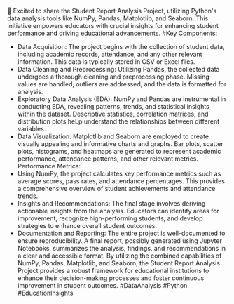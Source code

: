🚀 Excited to share the Student Report Analysis Project, utilizing Python's data analysis tools like NumPy, Pandas, Matplotlib, and Seaborn. This initiative empowers educators with 
   crucial insights for enhancing student performance and driving educational advancements. 
#Key Components:
* Data Acquisition:
The project begins with the collection of student data, including academic records, attendance, and any other relevant information. This data is typically stored in CSV or Excel files.
* Data Cleaning and Preprocessing:
Utilizing Pandas, the collected data undergoes a thorough cleaning and preprocessing phase. Missing values are handled, outliers are addressed, and the data is formatted for analysis.
* Exploratory Data Analysis (EDA):
NumPy and Pandas are instrumental in conducting EDA, revealing patterns, trends, and statistical insights within the dataset. Descriptive statistics, correlation matrices, and distribution plots
heLp understand the relationships between different variables.
* Data Visualization:
Matplotlib and Seaborn are employed to create visually appealing and informative charts and graphs. Bar plots, scatter plots, histograms, and heatmaps are generated to represent academic performance,
 attendance patterns, and other relevant metrics.
Performance Metrics:
* Using NumPy, the project calculates key performance metrics such as average scores, pass rates, and attendance percentages. This provides a comprehensive overview of student achievements and attendance trends.
* Insights and Recommendations:
The final stage involves deriving actionable insights from the analysis. Educators can identify areas for improvement, recognize high-performing students, and develop strategies to enhance overall 
student outcomes.
* Documentation and Reporting:
The entire project is well-documented to ensure reproducibility. A final report, possibly generated using Jupyter Notebooks, summarizes the analysis, findings, and recommendations in a clear and accessible format.
By utilizing the combined capabilities of NumPy, Pandas, Matplotlib, and Seaborn, the Student Report Analysis Project provides a robust framework for educational institutions to enhance their
decision-making processes and foster continuous improvement in student outcomes.
#DataAnalysis #Python #EducationInsights  
